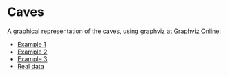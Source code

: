 # Caves
A graphical representation of the caves, using graphviz at [Graphviz Online](https://dreampuf.github.io/GraphvizOnline):


* [Example 1](https://bit.ly/3IEzZkx)
* [Example 2](https://bit.ly/3F4gfoh)
* [Example 3](https://bit.ly/31UQTu6)
* [Real data](https://bit.ly/3oMVcRd)

